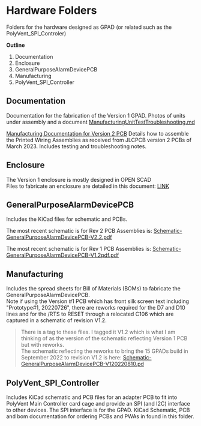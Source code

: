 # Hardware Folders
Folders for the hardware designed as GPAD (or related such as the PolyVent_SPI_Controler)

**Outline**
1. Documentation 
2. Enclosure
3. GeneralPurposeAlarmDevicePCB
4. Manufacturing
5. PolyVent_SPI_Controller

## Documentation
Documentation for the fabrication of the Version 1 GPAD.
Photos of units under assembly and a document [ManufacturingUnitTestTroubleshooting.md](./Documentation/ManufacturingUnitTestTroubleshooting.md)

[Manufacturing Documentation for Version 2 PCB](./Documentation/ManufacturingUnitTestTroubleshootingRev2.md)
Details how to assemble the Printed Wiring Assemblies as received from JLCPCB version 2 PCBs of March 2023. Includes testing and troubleshooting notes.

## Enclosure
The Version 1 enclosure is mostly designed in OPEN SCAD  
Files to fabricate an enclosure are detailed in this document: [LINK](./Enclosure/README.md)

## GeneralPurposeAlarmDevicePCB
Includes the KiCad files for schematic and PCBs.

The most recent schematic is for Rev 2 PCB Assemblies is: [Schematic-GeneralPurposeAlarmDevicePCB-V2.2.pdf](/Hardware/GeneralPurposeAlarmDevicePCB/PDF/Schematic-GeneralPurposeAlarmDevicePCB-V2.2.pdf)

The most recent schematic is for Rev 1 PCB Assemblies is: [Schematic-GeneralPurposeAlarmDevicePCB-V1.2pdf.pdf](/Hardware/GeneralPurposeAlarmDevicePCB/PDF/Schematic-GeneralPurposeAlarmDevicePCB-V1.2pdf.pdf)


## Manufacturing
Includes the spread sheets for Bill of Materials (BOMs) to fabricate the GeneralPurposeAlarmDevicePCB.  
Note if using the Version #1 PCB which has front silk screen text including "Prototype#1, 20220726", there are reworks required for the D7 and D10 lines and for the /RTS to RESET through a relocated C106 which are captured in a schematic of revision V1.2. 
> There is a tag to these files. I tagged it V1.2 which is what I am thinking of as the version of the schematic reflecting Version 1 PCB but with reworks.  
The schematic reflecting the reworks to bring the 15 GPADs build in September 2022 to revision V1.2 is here: [Schematic-GeneralPurposeAlarmDevicePCB-V120220810.pd](Schematic-GeneralPurposeAlarmDevicePCB-V120220810.pd)

## PolyVent_SPI_Controller
Includes KiCad schematic and PCB files for an adapter PCB to fit into PolyVent Main Controller card cage and provide an SPI (and I2C) interface to other devices. The SPI interface is for the GPAD.
KiCad Schematic, PCB and bom documentation for ordering PCBs and PWAs in found in this folder.


